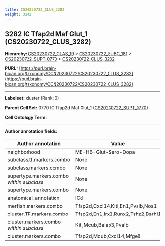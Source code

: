 ```yaml
---
title: CS20230722_CLUS_3282
weight: 3282
---
```

## 3282 IC Tfap2d Maf Glut_1 (CS20230722_CLUS_3282)
<b>Hierarchy: </b>
[CS20230722_CLAS_19](../CS20230722_CLAS_19) >
[CS20230722_SUBC_181](../CS20230722_SUBC_181) >
[CS20230722_SUPT_0770](../CS20230722_SUPT_0770) >
[CS20230722_CLUS_3282](../CS20230722_CLUS_3282)

**PURL:** [https://purl.brain-bican.org/taxonomy/CCN20230722/CS20230722_CLUS_3282](https://purl.brain-bican.org/taxonomy/CCN20230722/CS20230722_CLUS_3282)

---


**Labelset:** cluster (Rank: 0)

**Parent Cell Set:** 0770 IC Tfap2d Maf Glut_1 ([CS20230722_SUPT_0770](../CS20230722_SUPT_0770))



**Cell Ontology Term:** 

[MARKER GENES.]: #


---

[TRANSFERRED ANNOTATIONS.]: #


[AUTHOR ANNOTATION FIELDS.]: #


**Author annotation fields:**

| Author annotation | Value |
|-------------------|-------|
|neighborhood|MB-HB-Glut-Sero-Dopa|
|subclass.tf.markers.combo|None|
|subclass.markers.combo|None|
|supertype.markers.combo _within subclass_|None|
|supertype.markers.combo|None|
|anatomical_annotation|ICd|
|merfish.markers.combo|Tfap2d,Cxcl14,Kitl,En1,Pvalb,Nos1|
|cluster.TF.markers.combo|Tfap2d,En1,Irx2,Runx2,Tshz2,Barhl1|
|cluster.markers.combo _within subclass_|Kitl,Mcub,Baiap3,Pvalb|
|cluster.markers.combo|Tfap2d,Mcub,Cxcl14,Mfge8|
